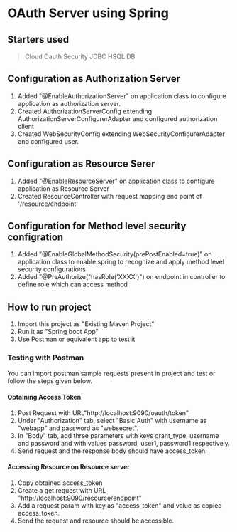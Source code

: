 # OAuth Server using Spring

## Starters used
> Cloud Oauth
> Security
> JDBC
> HSQL DB

## Configuration as Authorization Server
1. Added  "@EnableAuthorizationServer" on application class to configure application as authorization server.
2. Created AuthorizationServerConfig  extending AuthorizationServerConfigurerAdapter and configured authorization client
3. Created WebSecurityConfig extending WebSecurityConfigurerAdapter and configured user.

## Configuration as Resource Serer
1. Added "@EnableResourceServer" on application class to configure application as Resource Server
2. Created ResourceController with request mapping end point of '/resource/endpoint'

## Configuration for Method level security configration
1. Added "@EnableGlobalMethodSecurity(prePostEnabled=true)" on application class to enable spring to recognize and apply method level security configurations
2. Added "@PreAuthorize("hasRole('XXXX')") on endpoint in controller to define role which can access method

## How to run project
1. Import this project as "Existing Maven Project"
2. Run it as "Spring boot App"
3. Use Postman or equivalent app to test it

### Testing with Postman
You can import postman sample requests present in project and test or follow the steps given below.
#### Obtaining Access Token
1. Post Request with URL"http://localhost:9090/oauth/token"
2. Under "Authorization" tab, select "Basic Auth" with username as "webapp" and password as "websecret".
3. In "Body" tab, add three parameters with keys grant_type, username and password and with values password, user1, password1 respectively.
4. Send request and the response body should have access_token.
#### Accessing Resource on Resource server
1. Copy obtained access_token
2. Create a get request with URL "http://localhost:9090/resource/endpoint" 
3. Add a request param with key as "access_token" and value as copied access_token.
4. Send the request and resource should be accessible.